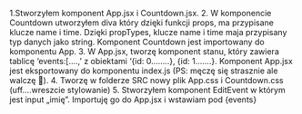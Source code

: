 1.Stworzyłem komponent App.jsx i Countdown.jsx. 
2. W komponencie Countdown utworzyłem diva który dzięki funkcji props, ma przypisane klucze name i time. Dzięki propTypes, klucze name i time maja przypisany typ danych jako string. Komponent Countdown jest importowany do komponentu App.
3. W App.jsx, tworzę komponent stanu, który zawiera tablicę ‘events:[….,’ z obiektami ‘{id: 0……..}, {id: 1…….}.
Komponent App.jsx jest eksportowany do komponentu index.js (PS: męczę się strasznie ale walczę ).
4. Tworzę w folderze SRC nowy plik App.css i Countdown.css (uff….wreszcie stylowanie)
5. Stworzyłem komponent EditEvent w którym jest input „imię”. Importuję go do App.jsx i wstawiam pod {events}

